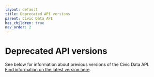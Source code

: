 ```yaml
---
layout: default
title: Deprecated API versions
parent: Civic Data API
has_children: true
nav_order: 2
---
```


# Deprecated API versions

See below for information about previous versions of the Civic Data API. 
[Find information on the latest version here](/api/).